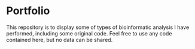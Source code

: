 # Portfolio

This repository is to display some of types of bioinformatic analysis I have performed, including some original code.
Feel free to use any code contained here, but no data can be shared.

